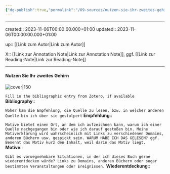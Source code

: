 ```yaml
---
{"dg-publish":true,"permalink":"/09-sources/nutzen-sie-ihr-zweites-gehirn/","tags":["class/sourceNote"],"created":"2023-11-06T08:24:48.607+01:00","updated":"2023-11-06T08:28:14.247+01:00"}
---
```


--- 
created:: 2023-11-06T00:00:00.000+01:00
updated:: 2023-11-06T00:00:00.000+01:00

up:: [[Link zum Autor\|Link zum Autor]]

X:: [[Link zur Annotation Note\|Link zur Annotation Note]], ggf. [[Link zur Reading-Note\|Link zur Reading-Note]]

---
#### Nutzen Sie Ihr zweites Gehirn

![cover|150](http://books.google.com/books/content?id=mqiZEAAAQBAJ&printsec=frontcover&img=1&zoom=1&edge=curl&source=gbs_api)

`Fill in the bibliographic entry from Zotero, if available`
**Bibliography**::  

`Woher kam die Empfehlung, die Quelle zu lesen, bzw. in welcher anderen Quelle bin ich über sie gestolpert`
**Empfehlung**::

`Motive bietet einen Ort, an dem ich aufzeichnen kann, warum ich einer Quelle nachgegangen bin oder wie ich darauf gestoßen bin. Meine Motiverklärung wird wahrscheinlich mit Links zu verschiedenen Domains, anderen Büchern usw. gespickt sein. WARUM HABE ICH DAS GELESEN? ggf. Benennt das Motiv kurz den Inhalt, weil darin das Motiv liegt.`
**Motive**:: 

`Gibt es vorwegnehmbare Situationen, in der ich dieses Buch gerne wiederentdecken würde? Links zu Domains, anderen Büchern oder sogar bestimmten Veranstaltungen oder Ereignissen.`
**Wiederentdeckung**::